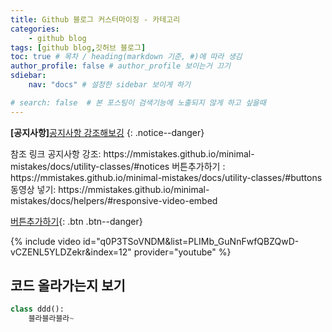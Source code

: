 ```yaml
---
title: Github 블로그 커스터마이징 - 카테고리
categories:	
    - github blog
tags: [github blog,깃허브 블로그]
toc: true # 목차 / heading(markdown 기준, #)에 따라 생김
author_profile: false # author_profile 보이는거 끄기
sdiebar:
    nav: "docs" # 설정한 sidebar 보이게 하기

# search: false  # 본 포스팅이 검색기능에 노출되지 않게 하고 싶을때
---
```


**[공지사항]**[공지사항 강조해보깅](https://mmistakes.github.io/minimal-mistakes/docs/utility-classes/#notices)
{: .notice--danger}

<div class='notice--success'>
참조 링크
공지사항 강조: https://mmistakes.github.io/minimal-mistakes/docs/utility-classes/#notices
버튼추가하기 : https://mmistakes.github.io/minimal-mistakes/docs/utility-classes/#buttons
동영상 넣기: https://mmistakes.github.io/minimal-mistakes/docs/helpers/#responsive-video-embed
</div>

[버튼추가하기](https://google.com){: .btn .btn--danger}

{% include video id="q0P3TSoVNDM&list=PLIMb_GuNnFwfQBZQwD-vCZENL5YLDZekr&index=12" provider="youtube" %}

## 코드 올라가는지 보기

```python
class ddd():
    블라블라블라~
```

